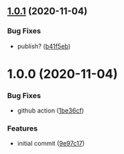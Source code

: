 ## [1.0.1](https://github.com/monx-dev/eslint-config-next/compare/v1.0.0...v1.0.1) (2020-11-04)


### Bug Fixes

* publish? ([b41f5eb](https://github.com/monx-dev/eslint-config-next/commit/b41f5eb699498106de702ff238a1b282f3da1000))

# 1.0.0 (2020-11-04)


### Bug Fixes

* github action ([1be36cf](https://github.com/monx-dev/eslint-config-next/commit/1be36cfb9d289be16fdf5bea753bae8942a08a1c))


### Features

* initial commit ([9e97c17](https://github.com/monx-dev/eslint-config-next/commit/9e97c17d5c6b621d30bd8fbcba9527c7e7828689))
